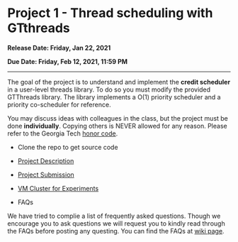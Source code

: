 # Project 1 - Thread scheduling with GTthreads

**Release Date: Friday, Jan 22, 2021**

**Due Date: Friday, Feb 12, 2021, 11:59 PM**

------

The goal of the project is to understand and implement the **credit scheduler** in a user-level threads library. 
To do so you must modify the provided GTThreads library. 
The library implements a O(1) priority scheduler and a priority co-scheduler for reference.

You may discuss ideas with colleagues in the class, but the project must be done **individually**. 
Copying others is NEVER allowed for any reason. 
Please refer to the Georgia Tech [honor code](http://www.honor.gatech.edu/).

* Clone the repo to get source code 

* [Project Description](./doc/project_1_description.md)
* [Project Submission](./doc/project_1_submission.md)
* [VM Cluster for Experiments](./doc/vm_userguide.md)

* FAQs

We have tried to complie a list of frequently asked questions. 
Though we encourage you to ask questions we will request you to kindly read through the FAQs before posting any questing. 
You can find the FAQs at [wiki page](https://github.gatech.edu/cs6210-spring21/project1/wiki/FAQs).
